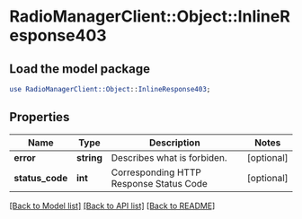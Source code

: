 # RadioManagerClient::Object::InlineResponse403

## Load the model package
```perl
use RadioManagerClient::Object::InlineResponse403;
```

## Properties
Name | Type | Description | Notes
------------ | ------------- | ------------- | -------------
**error** | **string** | Describes what is forbiden. | [optional] 
**status_code** | **int** | Corresponding HTTP Response Status Code | [optional] 

[[Back to Model list]](../README.md#documentation-for-models) [[Back to API list]](../README.md#documentation-for-api-endpoints) [[Back to README]](../README.md)


